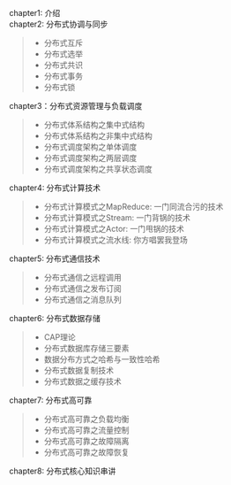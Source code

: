 chapter1: 介绍  
chapter2: 分布式协调与同步  
>+ 分布式互斥
>+ 分布式选举
>+ 分布式共识
>+ 分布式事务
>+ 分布式锁

chapter3：分布式资源管理与负载调度  
>+ 分布式体系结构之集中式结构  
>+ 分布式体系结构之非集中式结构  
>+ 分布式调度架构之单体调度  
>+ 分布式调度架构之两层调度  
>+ 分布式调度架构之共享状态调度  

chapter4: 分布式计算技术    
>+ 分布式计算模式之MapReduce: 一门同流合污的技术  
>+ 分布式计算模式之Stream: 一门背锅的技术  
>+ 分布式计算模式之Actor: 一门甩锅的技术  
>+ 分布式计算模式之流水线: 你方唱罢我登场  

chapter5: 分布式通信技术    
>+ 分布式通信之远程调用
>+ 分布式通信之发布订阅
>+ 分布式通信之消息队列

chapter6: 分布式数据存储    
>+ CAP理论
>+ 分布式数据库存储三要素
>+ 数据分布方式之哈希与一致性哈希
>+ 分布式数据复制技术
>+ 分布式数据之缓存技术

chapter7: 分布式高可靠    
>+ 分布式高可靠之负载均衡
>+ 分布式高可靠之流量控制
>+ 分布式高可靠之故障隔离
>+ 分布式高可靠之故障恢复

chapter8: 分布式核心知识串讲  